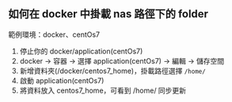 ## 如何在 docker 中掛載 nas 路徑下的 folder

範例環境：docker、centOs7

1. 停止你的 docker/application(centOs7)
2. docker -> 容器 -> 選擇 application(centOs7) -> 編輯 -> 儲存空間
3. 新增資料夾(/docker/centos7_home)，掛載路徑選擇 `/home/`
4. 啟動 application(centOs7)
5. 將資料放入 centos7_home，可看到 /home/ 同步更新
